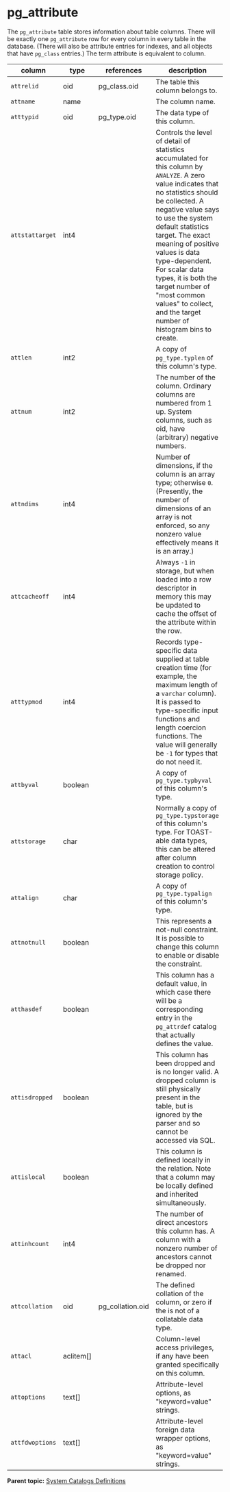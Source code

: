 # pg_attribute 

The `pg_attribute` table stores information about table columns. There will be exactly one `pg_attribute` row for every column in every table in the database. \(There will also be attribute entries for indexes, and all objects that have `pg_class` entries.\) The term attribute is equivalent to column.

|column|type|references|description|
|------|----|----------|-----------|
|`attrelid`|oid|pg\_class.oid|The table this column belongs to.|
|`attname`|name| |The column name.|
|`atttypid`|oid|pg\_type.oid|The data type of this column.|
|`attstattarget`|int4| |Controls the level of detail of statistics accumulated for this column by `ANALYZE`. A zero value indicates that no statistics should be collected. A negative value says to use the system default statistics target. The exact meaning of positive values is data type-dependent. For scalar data types, it is both the target number of "most common values" to collect, and the target number of histogram bins to create.|
|`attlen`|int2| |A copy of `pg_type.typlen` of this column's type.|
|`attnum`|int2| |The number of the column. Ordinary columns are numbered from 1 up. System columns, such as oid, have \(arbitrary\) negative numbers.|
|`attndims`|int4| |Number of dimensions, if the column is an array type; otherwise `0`. \(Presently, the number of dimensions of an array is not enforced, so any nonzero value effectively means it is an array.\)|
|`attcacheoff`|int4| |Always `-1` in storage, but when loaded into a row descriptor in memory this may be updated to cache the offset of the attribute within the row.|
|`atttypmod`|int4| |Records type-specific data supplied at table creation time \(for example, the maximum length of a `varchar` column\). It is passed to type-specific input functions and length coercion functions. The value will generally be `-1` for types that do not need it.|
|`attbyval`|boolean| |A copy of `pg_type.typbyval` of this column's type.|
|`attstorage`|char| |Normally a copy of `pg_type.typstorage` of this column's type. For TOAST-able data types, this can be altered after column creation to control storage policy.|
|`attalign`|char| |A copy of `pg_type.typalign` of this column's type.|
|`attnotnull`|boolean| |This represents a not-null constraint. It is possible to change this column to enable or disable the constraint.|
|`atthasdef`|boolean| |This column has a default value, in which case there will be a corresponding entry in the `pg_attrdef` catalog that actually defines the value.|
|`attisdropped`|boolean| |This column has been dropped and is no longer valid. A dropped column is still physically present in the table, but is ignored by the parser and so cannot be accessed via SQL.|
|`attislocal`|boolean| |This column is defined locally in the relation. Note that a column may be locally defined and inherited simultaneously.|
|`attinhcount`|int4| |The number of direct ancestors this column has. A column with a nonzero number of ancestors cannot be dropped nor renamed.|
|`attcollation`|oid|pg\_collation.oid|The defined collation of the column, or zero if the is not of a collatable data type.|
|`attacl`|aclitem\[\]| |Column-level access privileges, if any have been granted specifically on this column.|
|`attoptions`|text\[\]| |Attribute-level options, as "keyword=value" strings.|
|`attfdwoptions`|text\[\]| |Attribute-level foreign data wrapper options, as "keyword=value" strings.|

**Parent topic:** [System Catalogs Definitions](../system_catalogs/catalog_ref-html.html)

